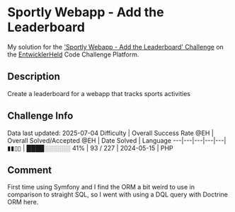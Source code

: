 # Sportly Webapp - Add the Leaderboard

My solution for the ['Sportly Webapp - Add the Leaderboard' Challenge](https://platform.entwicklerheld.de/challenge/sportly-webapp-add-the-leaderboard?technology=PHP) on the [EntwicklerHeld](https://platform.entwicklerheld.de/) Code Challenge Platform.

## Description
Create a leaderboard for a webapp that tracks sports activities

## Challenge Info
Data last updated: 2025-07-04
Difficulty | Overall Success Rate @EH | Overall Solved/Accepted @EH | Date Solved | Language
---|---|---|---|---|
▮▮▯▯ | ████░░░░░░ 41% | 93 / 227 | 2024-05-15 | PHP

## Comment
First time using Symfony and I find the ORM a bit weird to use in comparison to straight SQL, so I went with using a DQL query with Doctrine ORM here.